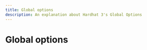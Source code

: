 ```yaml
---
title: Global options
description: An explanation about Hardhat 3's Global Options
---
```


# Global options

<!-- Auto-update: 2025-10-12T13:10:15.924040 -->
